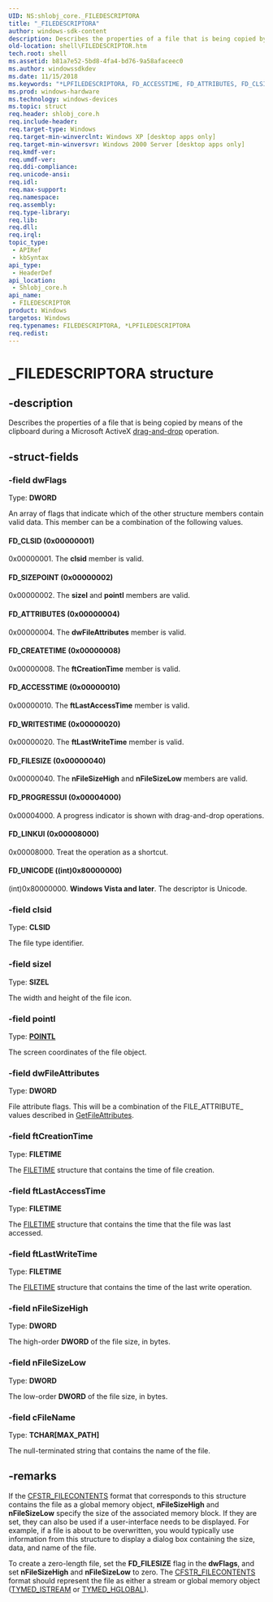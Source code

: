 ```yaml
---
UID: NS:shlobj_core._FILEDESCRIPTORA
title: "_FILEDESCRIPTORA"
author: windows-sdk-content
description: Describes the properties of a file that is being copied by means of the clipboard during a Microsoft ActiveX drag-and-drop operation.
old-location: shell\FILEDESCRIPTOR.htm
tech.root: shell
ms.assetid: b81a7e52-5bd8-4fa4-bd76-9a58afaceec0
ms.author: windowssdkdev
ms.date: 11/15/2018
ms.keywords: "*LPFILEDESCRIPTORA, FD_ACCESSTIME, FD_ATTRIBUTES, FD_CLSID, FD_CREATETIME, FD_FILESIZE, FD_LINKUI, FD_PROGRESSUI, FD_SIZEPOINT, FD_UNICODE, FD_WRITESTIME, FILEDESCRIPTOR, FILEDESCRIPTOR structure [Windows Shell], FILEDESCRIPTORA, LPFILEDESCRIPTOR, LPFILEDESCRIPTOR structure pointer [Windows Shell], _FILEDESCRIPTORA, _FILEDESCRIPTORW, _win32_FILEDESCRIPTOR, shell.FILEDESCRIPTOR, shlobj_core/FILEDESCRIPTOR, shlobj_core/LPFILEDESCRIPTOR"
ms.prod: windows-hardware
ms.technology: windows-devices
ms.topic: struct
req.header: shlobj_core.h
req.include-header: 
req.target-type: Windows
req.target-min-winverclnt: Windows XP [desktop apps only]
req.target-min-winversvr: Windows 2000 Server [desktop apps only]
req.kmdf-ver: 
req.umdf-ver: 
req.ddi-compliance: 
req.unicode-ansi: 
req.idl: 
req.max-support: 
req.namespace: 
req.assembly: 
req.type-library: 
req.lib: 
req.dll: 
req.irql: 
topic_type:
 - APIRef
 - kbSyntax
api_type:
 - HeaderDef
api_location:
 - Shlobj_core.h
api_name:
 - FILEDESCRIPTOR
product: Windows
targetos: Windows
req.typenames: FILEDESCRIPTORA, *LPFILEDESCRIPTORA
req.redist: 
---
```


# _FILEDESCRIPTORA structure


## -description


Describes the properties of a file that is being copied by means of the clipboard during a Microsoft ActiveX <a href="https://msdn.microsoft.com/bd73098b-2f69-48a4-bb06-e1e0a452e69d">drag-and-drop</a> operation.


## -struct-fields




### -field dwFlags

Type: <b>DWORD</b>

An array of flags that indicate which of the other structure members contain valid data. This member can be a combination of the following values.



#### FD_CLSID (0x00000001)

0x00000001. The <b>clsid</b> member is valid.



#### FD_SIZEPOINT (0x00000002)

0x00000002. The <b>sizel</b> and <b>pointl</b> members are valid.



#### FD_ATTRIBUTES (0x00000004)

0x00000004. The <b>dwFileAttributes</b> member is valid.



#### FD_CREATETIME (0x00000008)

0x00000008. The <b>ftCreationTime</b> member is valid.



#### FD_ACCESSTIME (0x00000010)

0x00000010. The <b>ftLastAccessTime</b> member is valid.



#### FD_WRITESTIME (0x00000020)

0x00000020. The <b>ftLastWriteTime</b> member is valid.



#### FD_FILESIZE (0x00000040)

0x00000040. The <b>nFileSizeHigh</b> and <b>nFileSizeLow</b> members are valid.



#### FD_PROGRESSUI (0x00004000)

0x00004000. A progress indicator is shown with drag-and-drop operations.



#### FD_LINKUI (0x00008000)

0x00008000. Treat the operation as a shortcut.



#### FD_UNICODE ((int)0x80000000)

(int)0x80000000. <b>Windows Vista and later</b>. The descriptor is Unicode.


### -field clsid

Type: <b>CLSID</b>

The file type identifier.


### -field sizel

Type: <b>SIZEL</b>

The width and height of the file icon.


### -field pointl

Type: <b><a href="https://msdn.microsoft.com/587d36c8-e81c-4256-af25-af2a82727e8d">POINTL</a></b>

The screen coordinates of the file object.


### -field dwFileAttributes

Type: <b>DWORD</b>

File attribute flags. This will be a combination of the FILE_ATTRIBUTE_ values described in <a href="https://msdn.microsoft.com/9f9bcdbb-1ffd-49c2-92f4-181fdcc9c690">GetFileAttributes</a>.


### -field ftCreationTime

Type: <b>FILETIME</b>

The <a href="https://msdn.microsoft.com/9baf8a0e-59e3-4fbd-9616-2ec9161520d1">FILETIME</a> structure that contains the time of file creation.


### -field ftLastAccessTime

Type: <b>FILETIME</b>

The <a href="https://msdn.microsoft.com/9baf8a0e-59e3-4fbd-9616-2ec9161520d1">FILETIME</a> structure that contains the time that the file was last accessed.


### -field ftLastWriteTime

Type: <b>FILETIME</b>

The <a href="https://msdn.microsoft.com/9baf8a0e-59e3-4fbd-9616-2ec9161520d1">FILETIME</a> structure that contains the time of the last write operation.


### -field nFileSizeHigh

Type: <b>DWORD</b>

The high-order <b>DWORD</b> of the file size, in bytes.


### -field nFileSizeLow

Type: <b>DWORD</b>

The low-order <b>DWORD</b> of the file size, in bytes.


### -field cFileName

Type: <b>TCHAR[MAX_PATH]</b>

The null-terminated string that contains the name of the file.


## -remarks



If the <a href="https://msdn.microsoft.com/fb8ce5d3-3215-4e05-a916-4d4a803464d2">CFSTR_FILECONTENTS</a> format that corresponds to this structure contains the file as a global memory object, <b>nFileSizeHigh</b> and <b>nFileSizeLow</b> specify the size of the associated memory block. If they are set, they can also be used if a user-interface needs to be displayed. For example, if a file is about to be overwritten, you would typically use information from this structure to display a dialog box containing the size, data, and name of the file.

To create a zero-length file, set the <b>FD_FILESIZE</b> flag in the <b>dwFlags</b>, and set <b>nFileSizeHigh</b> and <b>nFileSizeLow</b> to zero. The <a href="https://msdn.microsoft.com/fb8ce5d3-3215-4e05-a916-4d4a803464d2">CFSTR_FILECONTENTS</a> format should represent the file as either a stream or global memory object (<a href="https://msdn.microsoft.com/ac41286f-7c67-444a-81b7-21b61079bbf5">TYMED_ISTREAM</a> or <a href="https://msdn.microsoft.com/ac41286f-7c67-444a-81b7-21b61079bbf5">TYMED_HGLOBAL</a>).



